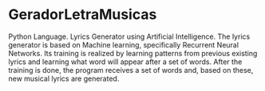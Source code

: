 # GeradorLetraMusicas
Python Language.
Lyrics Generator using Artificial Intelligence.
The lyrics generator is based on Machine learning, specifically Recurrent Neural Networks. 
Its training is realized by learning patterns from previous existing lyrics and learning what word will appear after a set of words. 
After the training is done, the program receives a set of words and, based on these, new musical lyrics are generated.
